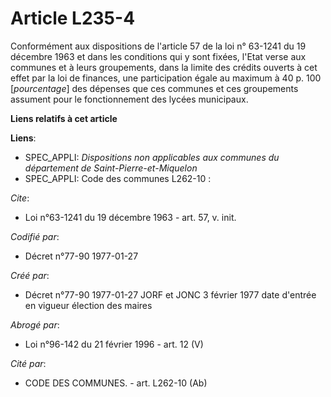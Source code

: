 # Article L235-4

Conformément aux dispositions de l'article 57 de la loi n° 63-1241 du 19 décembre 1963 et dans les conditions qui y sont
fixées, l'Etat verse aux communes et à leurs groupements, dans la limite des crédits ouverts à cet effet par la loi de
finances, une participation égale au maximum à 40 p. 100 [*pourcentage*] des dépenses que ces communes et ces groupements
assument pour le fonctionnement des lycées municipaux.

**Liens relatifs à cet article**

**Liens**:

  - SPEC_APPLI: *Dispositions non applicables aux communes du département de Saint-Pierre-et-Miquelon*
  - SPEC_APPLI: Code des communes L262-10 :

_Cite_:

  - Loi n°63-1241 du 19 décembre 1963 - art. 57, v. init.

_Codifié par_:

  - Décret n°77-90 1977-01-27

_Créé par_:

  - Décret n°77-90 1977-01-27 JORF et JONC 3 février 1977 date d'entrée en vigueur élection des maires

_Abrogé par_:

  - Loi n°96-142 du 21 février 1996 - art. 12 (V)

_Cité par_:

  - CODE DES COMMUNES. - art. L262-10 (Ab)
